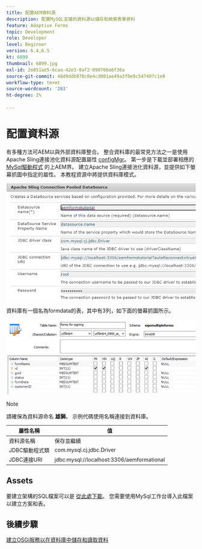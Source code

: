 ```yaml
---
title: 配置AEM資料源
description: 配置MySQL支援的資料源以儲存和檢索表單資料
feature: Adaptive Forms
topic: Development
role: Developer
level: Beginner
version: 6.4,6.5
kt: 6899
thumbnail: 6899.jpg
exl-id: 2e851ae5-6caa-42e3-8af2-090766a6f36a
source-git-commit: 48d9ddb870c0e4cd001ae49a3f0e9c547407c1e8
workflow-type: tm+mt
source-wordcount: '203'
ht-degree: 2%

---
```


# 配置資料源

有多種方法可AEM以與外部資料庫整合。 整合資料庫的最常見方法之一是使用Apache Sling連接池化資料源配置屬性 [configMgr](http://localhost:4502/system/console/configMgr)。
第一步是下載並部署相應的 [MySql驅動程式](https://mvnrepository.com/artifact/mysql/mysql-connector-java) 的上AEM界。
建立Apache Sling連接池化資料源，並提供如下螢幕抓圖中指定的屬性。 本教程資源中將提供資料庫模式。

![資料源](assets/data-source.PNG)

資料庫有一個名為formdata的表，其中有3列，如下面的螢幕抓圖所示。

![資料庫](assets/data-base.PNG)


>[!NOTE]
>請確保為資料源命名 **雄獅**。 示例代碼使用名稱連接到資料庫。

| 屬性名稱 | 值 |
| ------------------------|--------------------------------------- |
| 資料源名稱 | 保存並繼續 |
| JDBC驅動程式類 | com.mysql.cj.jdbc.Driver |
| JDBC連接URI | jdbc:mysql://localhost:3306/aemformational |

## Assets

要建立架構的SQL檔案可以是 [從此處下載](assets/sign-multiple-forms.sql)。 您需要使用MySql工作台導入此檔案以建立方案和表。

## 後續步驟

[建立OSGi服務以在資料庫中儲存和讀取資料](./create-osgi-service.md)
